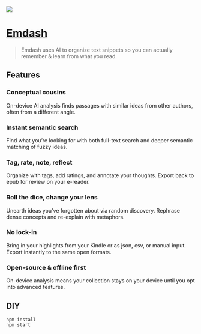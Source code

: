 <img src="https://emdash.ai/images/embed.png"/>

# [Emdash](https://emdash.ai)

> Emdash uses AI to organize text snippets so you can actually remember & learn
> from what you read.

## Features

### Conceptual cousins

On-device AI analysis finds passages with similar ideas from other authors,
often from a different angle.

### Instant semantic search

Find what youʼre looking for with both full-text search and deeper semantic
matching of fuzzy ideas.

### Tag, rate, note, reflect

Organize with tags, add ratings, and annotate your thoughts. Export back to epub
for review on your e-reader.

### Roll the dice, change your lens

Unearth ideas youʼve forgotten about via random discovery. Rephrase dense
concepts and re-explain with metaphors.

### No lock-in

Bring in your highlights from your Kindle or as json, csv, or manual input.
Export instantly to the same open formats.

### Open-source & offline first

On-device analysis means your collection stays on your device until you opt into
advanced features.

## DIY

```
npm install
npm start
```
